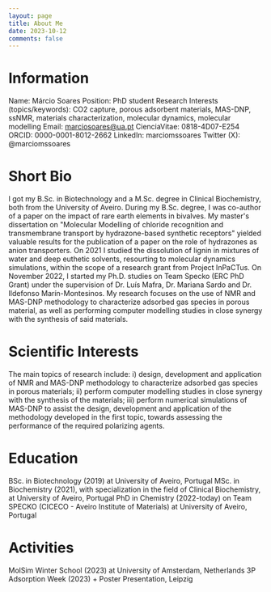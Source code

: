 ```yaml
---
layout: page
title: About Me
date: 2023-10-12
comments: false
---
```


# Information
Name: Márcio Soares 
Position: PhD student 
Research Interests (topics/keywords): CO2 capture, porous adsorbent materials, MAS-DNP, ssNMR, materials characterization, molecular dynamics, molecular modelling 
Email: marciosoares@ua.pt 
CienciaVitae: 0818-4D07-E254 
ORCID: 0000-0001-8012-2662 
LinkedIn: marciomssoares
Twitter (X): @marciomssoares 

# Short Bio  
I got my B.Sc. in Biotechnology and a M.Sc. degree in Clinical Biochemistry, both from the University of Aveiro. During my B.Sc. degree, I was co-author of a paper on the impact of rare earth elements in bivalves. My master's dissertation on "Molecular Modelling of chloride recognition and transmembrane transport by hydrazone-based synthetic receptors" yielded valuable results for the publication of a paper on the role of hydrazones as anion transporters. On 2021 I studied the dissolution of lignin in mixtures of water and deep euthetic solvents, resourting to molecular dynamics simulations, within the scope of a research grant from Project InPaCTus. 
On November 2022, I started my Ph.D. studies on Team Specko (ERC PhD Grant) under the supervision of Dr. Luís Mafra, Dr. Mariana Sardo and Dr. Ildefonso Marín-Montesinos. My research focuses on the use of NMR and MAS-DNP methodology to characterize adsorbed gas species in porous material, as well as performing computer modelling studies in close synergy with the synthesis of said materials. 

# Scientific Interests 
The main topics of research include: i) design, development and application of NMR and MAS-DNP methodology to characterize adsorbed gas species in porous materials; ii) perform computer modelling studies in close synergy with the synthesis of the materials; iii) perform numerical simulations of MAS-DNP to assist the design, development and application of the methodology developed in the first topic, towards assessing the performance of the required polarizing agents. 

# Education 
BSc. in Biotechnology (2019) at University of Aveiro, Portugal
MSc. in Biochemistry (2021), with specialization in the field of Clinical Biochemistry, at University of Aveiro, Portugal
PhD in Chemistry (2022-today) on Team SPECKO (CICECO - Aveiro Institute of Materials) at University of Aveiro, Portugal

# Activities
MolSim Winter School (2023) at University of Amsterdam, Netherlands
3P Adsorption Week (2023) + Poster Presentation, Leipzig
